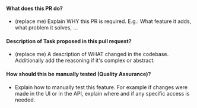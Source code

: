 #### What does this PR do?

- (replace me) Explain WHY this PR is required. E.g.: What feature it adds, what problem it solves, …

#### Description of Task proposed in this pull request?

- (replace me) A description of WHAT changed in the codebase. Additionally add the reasoning if it's complex or abstract.

#### How should this be manually tested (Quality Assurance)?

- Explain how to manually test this feature. For example if changes were made in
  the UI or in the API, explain where and if any specific access is needed.
